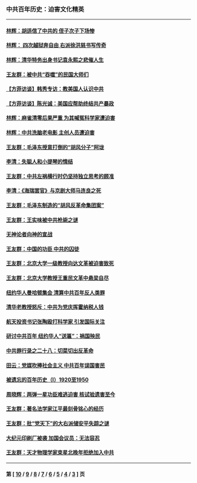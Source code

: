 ### 中共百年历史：迫害文化精英
---
#### [林辉：胡适信了中共的 侄子次子下场惨](../../pages/nf1176111/n14019760.md?07150430) 
#### [林辉： 四次越狱奔自由 右派徐洪慈书写传奇](../../pages/nf1176111/n14010438.md?07150430) 
#### [林辉：清华特务出身书记袁永熙之悲催人生](../../pages/nf1176111/n13997413.md?07150430) 
#### [王友群：被中共“吞噬”的民国大师们](../../pages/nf1176111/n13942620.md?07150430) 
#### [【方菲访谈】韩秀专访：教美国人认识中共](../../pages/nf1176111/n13821310.md?07150430) 
#### [【方菲访谈】陈光诚：美国应帮助终结共产暴政](../../pages/nf1176111/n13759521.md?07150430) 
#### [林辉：麻雀清零后果严重 为其喊冤科学家遭迫害](../../pages/nf1176111/n13746900.md?07150430) 
#### [林辉：中共洗脑老电影 主创人员遭迫害](../../pages/nf1176111/n13699437.md?07150430) 
#### [王友群：毛泽东授意打倒的“胡风分子”阿垅](../../pages/nf1176111/n13592541.md?07150430) 
#### [李清：失聪人和小提琴的情结](../../pages/nf1176111/n13459280.md?07150430) 
#### [王友群：中共左祸横行时仍坚持独立思考的顾准](../../pages/nf1176111/n13444722.md?07150430) 
#### [李清：《海瑞罢官》与京剧大师马连良之死](../../pages/nf1176111/n13412316.md?07150430) 
#### [王友群：毛泽东制造的“胡风反革命集团案”](../../pages/nf1176111/n13324909.md?07150430) 
#### [王友群：王实味被中共枪毙之谜](../../pages/nf1176111/n13307502.md?07150430) 
#### [无神论者向神的宣战](../../pages/nf1176111/n13281535.md?07150430) 
#### [王友群：中国的功臣 中共的囚徒](../../pages/nf1176111/n13291790.md?07150430) 
#### [王友群：北京大学一级教授向达文革被迫害致死](../../pages/nf1176111/n13150966.md?07150430) 
#### [王友群：北京大学教授王重民文革中悬梁自尽](../../pages/nf1176111/n13084645.md?07150430) 
#### [纽约华人曼哈顿集会 清算中共百年反人类罪](../../pages/nf1176111/n13084157.md?07150430) 
#### [清华老教授怒斥：中共为党庆挥霍纳税人钱](../../pages/nf1176111/n13071430.md?07150430) 
#### [航天投资书记张陶殴打科学家 引发国际关注](../../pages/nf1176111/n13069132.md?07150430) 
#### [研讨中共百年 纽约华人“送匾”：祸国殃民](../../pages/nf1176111/n13057367.md?07150430) 
#### [中共罪行录之二十八：切菜切出反革命](../../pages/nf1176111/n13030600.md?07150430) 
#### [田云：党媒吹捧社会主义 中共百年误国害民](../../pages/nf1176111/n13006682.md?07150430) 
#### [被遗忘的百年历史（I）1920至1950](../../pages/nf1176111/n12986411.md?07150430) 
#### [周晓辉：两弹一星功臣难逃迫害 核试验遗害至今](../../pages/nf1176111/n12974997.md?07150430) 
#### [王友群：著名法学家江平最刻骨铭心的经历](../../pages/nf1176111/n12970787.md?07150430) 
#### [王友群：批“党天下”的大右派储安平失踪之谜](../../pages/nf1176111/n12954229.md?07150430) 
#### [大纪元印刷厂被袭 加国会议员：无法容忍](../../pages/nf1176111/n12883028.md?07150430) 
#### [王友群：天才物理学家束星北晚年拒绝加入中共](../../pages/nf1176111/n12792913.md?07150430) 

---
#### 第 [ [10](./10.md?07150430) / [9](./9.md?07150430) / [8](./8.md?07150430) / [7](./7.md?07150430) / [6](./6.md?07150430) / [5](./5.md?07150430) / [4](./4.md?07150430) / [3](./3.md?07150430) ] 页
